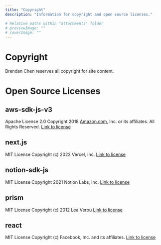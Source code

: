 ```yaml
---
title: "Copyright"
description: "Information for copyright and open source licenses."

# Relative paths within "attachments" folder
# previewImage: ""
# coverImage: ""
---
```


# Copyright

Brendan Chen reserves all copyright for site content.

# Open Source Licenses

## aws-sdk-js-v3
Apache License 2.0
Copyright 2018 [Amazon.com](http://Amazon.com), Inc. or its affiliates. All Rights Reserved.
[Link to license](https://github.com/aws/aws-sdk-js-v3/blob/main/LICENSE)

## next.js
MIT License
Copyright (c) 2022 Vercel, Inc.
[Link to license](https://github.com/vercel/next.js/blob/canary/license.md)

## notion-sdk-js
MIT License
Copyright 2021 Notion Labs, Inc.
[Link to license](https://github.com/makenotion/notion-sdk-js/blob/main/LICENSE)

## prism
MIT License
Copyright (c) 2012 Lea Verou
[Link to license](https://github.com/PrismJS/prism/blob/master/LICENSE)

## react
MIT License
Copyright (c) Facebook, Inc. and its affiliates.
[Link to license](https://github.com/facebook/react/blob/main/LICENSE)